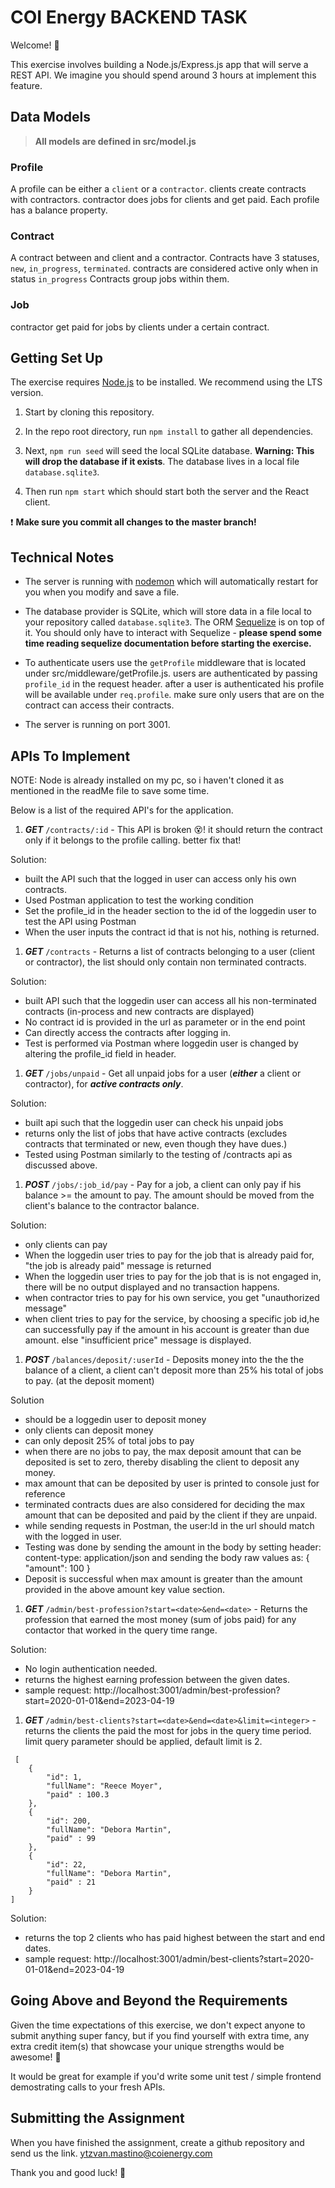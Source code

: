# COI Energy BACKEND TASK

  

Welcome! 🎉


This exercise involves building a Node.js/Express.js app that will serve a REST API. We imagine you should spend around 3 hours at implement this feature.

## Data Models

> **All models are defined in src/model.js**

### Profile
A profile can be either a `client` or a `contractor`. 
clients create contracts with contractors. contractor does jobs for clients and get paid.
Each profile has a balance property.

### Contract
A contract between and client and a contractor.
Contracts have 3 statuses, `new`, `in_progress`, `terminated`. contracts are considered active only when in status `in_progress`
Contracts group jobs within them.

### Job
contractor get paid for jobs by clients under a certain contract.

## Getting Set Up

  
The exercise requires [Node.js](https://nodejs.org/en/) to be installed. We recommend using the LTS version.

  

1. Start by cloning this repository.

  

1. In the repo root directory, run `npm install` to gather all dependencies.

  

1. Next, `npm run seed` will seed the local SQLite database. **Warning: This will drop the database if it exists**. The database lives in a local file `database.sqlite3`.

  

1. Then run `npm start` which should start both the server and the React client.

  

❗️ **Make sure you commit all changes to the master branch!**

  
  

## Technical Notes

  

- The server is running with [nodemon](https://nodemon.io/) which will automatically restart for you when you modify and save a file.

- The database provider is SQLite, which will store data in a file local to your repository called `database.sqlite3`. The ORM [Sequelize](http://docs.sequelizejs.com/) is on top of it. You should only have to interact with Sequelize - **please spend some time reading sequelize documentation before starting the exercise.**

- To authenticate users use the `getProfile` middleware that is located under src/middleware/getProfile.js. users are authenticated by passing `profile_id` in the request header. after a user is authenticated his profile will be available under `req.profile`. make sure only users that are on the contract can access their contracts.
- The server is running on port 3001.

  

## APIs To Implement 

NOTE: Node is already installed on my pc, so i haven't cloned it as mentioned in the readMe file to save some time.

Below is a list of the required API's for the application.

  


1. ***GET*** `/contracts/:id` - This API is broken 😵! it should return the contract only if it belongs to the profile calling. better fix that!

Solution: 

- built the API such that the logged in user can access only his own contracts. 
- Used Postman application to test the working condition
- Set the profile_id in the header section to the id of the loggedin user to test the API using Postman
- When the user inputs the contract id that is not his, nothing is returned.

1. ***GET*** `/contracts` - Returns a list of contracts belonging to a user (client or contractor), the list should only contain non terminated contracts.

Solution:

- built API such that the loggedin user can access all his non-terminated contracts (in-process and new contracts are displayed)
- No contract id is provided in the url as parameter or in the end point
- Can directly access the contracts after logging in.
- Test is performed via Postman where loggedin user is changed by altering the profile_id field in header.

1. ***GET*** `/jobs/unpaid` -  Get all unpaid jobs for a user (***either*** a client or contractor), for ***active contracts only***.

Solution: 

- built api such that the loggedin user can check his unpaid jobs
- returns only the list of jobs that have active contracts (excludes contracts that terminated or new, even though they have dues.)
- Tested using Postman similarly to the testing of /contracts api as discussed above.

1. ***POST*** `/jobs/:job_id/pay` - Pay for a job, a client can only pay if his balance >= the amount to pay. The amount should be moved from the client's balance to the contractor balance.

Solution:
- only clients can pay
- When the loggedin user tries to pay for the job that is already paid for, "the job is already paid" message is returned
- When the loggedin user tries to pay for the job that is is not engaged in, there will be no output displayed and no transaction happens.
- when contractor tries to pay for his own service, you get "unauthorized message"
- when client tries to pay for the service, by choosing a specific job id,he can successfully pay if the amount in his account is greater than due amount. else "insufficient price" message is displayed.


1. ***POST*** `/balances/deposit/:userId` - Deposits money into the the the balance of a client, a client can't deposit more than 25% his total of jobs to pay. (at the deposit moment)

Solution

- should be a loggedin user to deposit money
- only clients can deposit money
- can only deposit 25% of total jobs to pay
- when there are no jobs to pay, the max deposit amount that can be deposited is set  to zero, thereby disabling the client to deposit any money.
- max amount that can be deposited by user is printed to console just for reference
- terminated contracts dues are also considered for deciding the max amount that can be deposited and paid by the client if they are unpaid.
- while sending requests in Postman, the user:Id in the url should match with the logged in user.
- Testing was done by sending the amount in the body by setting header: content-type: application/json and sending the body raw values as: {
    "amount": 100
}
- Deposit is successful when max amount is greater than the amount provided in the above amount key value section.


1. ***GET*** `/admin/best-profession?start=<date>&end=<date>` - Returns the profession that earned the most money (sum of jobs paid) for any contactor that worked in the query time range.

Solution:

- No login authentication needed.
- returns the highest earning profession between the given dates.
- sample request: http://localhost:3001/admin/best-profession?start=2020-01-01&end=2023-04-19

1. ***GET*** `/admin/best-clients?start=<date>&end=<date>&limit=<integer>` - returns the clients the paid the most for jobs in the query time period. limit query parameter should be applied, default limit is 2.
```
 [
    {
        "id": 1,
        "fullName": "Reece Moyer",
        "paid" : 100.3
    },
    {
        "id": 200,
        "fullName": "Debora Martin",
        "paid" : 99
    },
    {
        "id": 22,
        "fullName": "Debora Martin",
        "paid" : 21
    }
]
```
Solution: 

- returns the top 2 clients who has paid highest between the start and end dates.
- sample request: http://localhost:3001/admin/best-clients?start=2020-01-01&end=2023-04-19
  

## Going Above and Beyond the Requirements

Given the time expectations of this exercise, we don't expect anyone to submit anything super fancy, but if you find yourself with extra time, any extra credit item(s) that showcase your unique strengths would be awesome! 🙌

It would be great for example if you'd write some unit test / simple frontend demostrating calls to your fresh APIs.

## Submitting the Assignment

When you have finished the assignment, create a github repository and send us the link. ytzvan.mastino@coienergy.com

Thank you and good luck! 🙏
